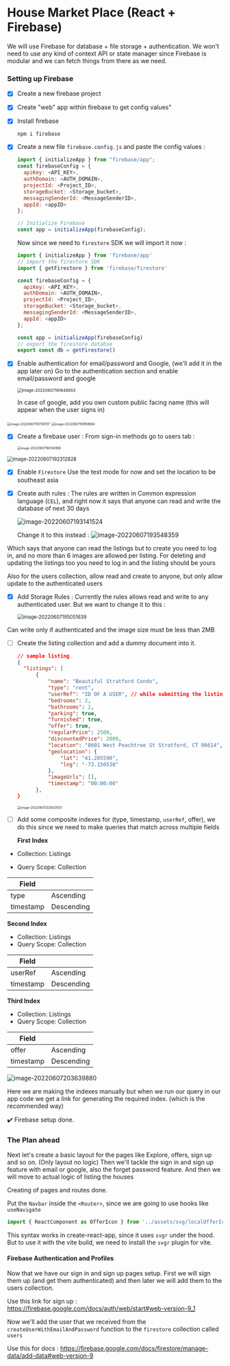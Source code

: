 # House Market Place (React + Firebase)

We will use Firebase for database + file storage + authentication.
We won't need to use any kind of context API or state manager since Firebase is modular and we can fetch things from there as we need.

### Setting up Firebase

- [x] Create a new firebase project

- [x]  Create "web" app within firebase to get config values"

- [x] Install firebase

  ```shell
  npm i firebase
  ```

- [x] Create a new file `firebase.config.js` and paste the config values : 
  ```js
  import { initializeApp } from "firebase/app";
  const firebaseConfig = {
    apiKey: <API_KEY>,
    authDomain: <AUTH_DOMAIN>,
    projectId: <Project_ID>,
    storageBucket: <Storage_bucket>,
    messagingSenderId: <MessageSenderID>,
    appId: <appID>
  };
  
  // Initialize Firebase
  const app = initializeApp(firebaseConfig);
  ```

  Now since we need to `firestore` SDK we will import it now : 
  ```js
  import { initializeApp } from 'firebase/app'
  // import the firestore SDK
  import { getFirestore } from 'firebase/firestore'
  
  const firebaseConfig = {
    apiKey: <API_KEY>,
    authDomain: <AUTH_DOMAIN>,
    projectId: <Project_ID>,
    storageBucket: <Storage_bucket>,
    messagingSenderId: <MessageSenderID>,
    appId: <appID>
  };
  
  const app = initializeApp(firebaseConfig)
  // export the firestore databse
  export const db = getFirestore()
  ```

- [x] Enable authentication for email/password and Google, (we'll add it in the app later on)
  Go to the authentication section and enable email/password and google

  <img src="notes.assets/image-20220607191648653.png" alt="image-20220607191648653" style="zoom:67%;" />

  In case of google, add you own custom public facing name (this will appear when the user signs in)

<img src="notes.assets/image-20220607191759707.png" alt="image-20220607191759707" style="zoom: 50%;" />

<img src="notes.assets/image-20220607191958664.png" alt="image-20220607191958664" style="zoom:50%;" />

- [x] Create a firebase user : 
  From sign-in methods go to users tab : 

  <img src="notes.assets/image-20220607192148366.png" alt="image-20220607192148366" style="zoom:50%;" />

<img src="notes.assets/image-20220607192312828.png" alt="image-20220607192312828" style="zoom: 80%;" />

- [x] Enable `Firestore`
  Use the test mode for now and set the location to be southeast asia

- [x] Create auth rules : 
  The rules are written in Common expression language (`CEL`), and right now it says that anyone can read and write the database of next 30 days

  ![image-20220607193141524](notes.assets/image-20220607193141524.png)

  Change it to this instead  :
  ![image-20220607193548359](notes.assets/image-20220607193548359.png)

Which says that anyone can read the listings but to create you need to log in, and no more than 6 images are allowed per listing. For deleting and updating the listings too you need to log in and the listing should be yours

Also for the users collection, allow read and create to anyone, but only allow update to the authenticated users

- [x] Add Storage Rules : 
  Currently the rules allows read and write to any authenticated user. But we want to change it to this : 

  <img src="notes.assets/image-20220607195051639.png" alt="image-20220607195051639" style="zoom:80%;" />

Can write only if authenticated and the image size must be less than 2MB

- [ ] Create the listing collection and add a dummy document into it.
  ```json
  // sample listing
  {
  	"listings": [
  		{
  			"name": "Beautiful Stratford Condo",
  			"type": "rent",
  			"userRef": "ID OF A USER", // while submitting the listing we add the userRef from the code
  			"bedrooms": 2,
  			"bathrooms": 2,
  			"parking": true,
  			"furnished": true,
  			"offer": true,
  			"regularPrice": 2500,
  			"discountedPrice": 2000,
  			"location": "8601 West Peachtree St Stratford, CT 06614",
  			"geolocation": {
  				"lat": "41.205590",
  				"lng": "-73.150530"
  			},
  			"imageUrls": [],
  			"timestamp": "00:00:00"
  		},
  }
  ```

  <img src="notes.assets/image-20220607202620503.png" alt="image-20220607202620503" style="zoom:50%;" />

- [ ] Add some composite indexes for (type, timestamp, `userRef`, offer), we do this since we need to make queries that match across multiple fields

  **First Index**

- Collection: Listings

- Query Scope: Collection

| Field     |            |
| --------- | ---------- |
| type      | Ascending  |
| timestamp | Descending |

**Second Index**

- Collection: Listings
- Query Scope: Collection

| Field     |            |
| --------- | ---------- |
| userRef   | Ascending  |
| timestamp | Descending |

**Third Index**

- Collection: Listings
- Query Scope: Collection

| Field     |            |
| --------- | ---------- |
| offer     | Ascending  |
| timestamp | Descending |

![image-20220607203639880](notes.assets/image-20220607203639880.png)

Here we are making the indexes manually but when we run our query in our app code we get a link for generating the required index. (which is the recommended way)

:heavy_check_mark: Firebase setup done.

### The Plan ahead

Next let's create a basic layout for the pages like Explore, offers, sign up and so on. (Only layout no logic)
Then we'll tackle the sign in and sign up feature with email or google, also the forget password feature.
And then we will move to actual logic of listing the houses

Creating of pages and routes done.

Put the `Navbar` inside the `<Router>`, since we are going to use hooks like `useNavigate`

```jsx
import { ReactComponent as OfferIcon } from '../assets/svg/localOfferIcon.svg'
```

This syntax works in create-react-app, since it uses `svgr` under the hood. But to use it with the vite build, we need to install the `svgr` plugin for vite.

#### Firebase Authentication and Profiles

Now that we have our sign in and sign up pages setup. First we will sign them up (and get them authenticated) and then later we will add them to the users collection.

Use this link for sign up : https://firebase.google.com/docs/auth/web/start#web-version-9_1

Now we'll add the user that we received from the `createUserWithEmailAndPassword` function to the `firestore` collection called `users`

Use this for docs : https://firebase.google.com/docs/firestore/manage-data/add-data#web-version-9
